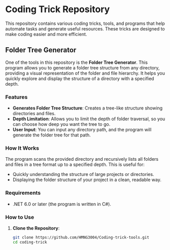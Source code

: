 # Coding Trick Repository

This repository contains various coding tricks, tools, and programs that help automate tasks and generate useful resources. These tricks are designed to make coding easier and more efficient.

## Folder Tree Generator

One of the tools in this repository is the **Folder Tree Generator**. This program allows you to generate a folder tree structure from any directory, providing a visual representation of the folder and file hierarchy. It helps you quickly explore and display the structure of a directory with a specified depth.

### Features
- **Generates Folder Tree Structure**: Creates a tree-like structure showing directories and files.
- **Depth Limitation**: Allows you to limit the depth of folder traversal, so you can choose how deep you want the tree to go.
- **User Input**: You can input any directory path, and the program will generate the folder tree for that path.

### How It Works
The program scans the provided directory and recursively lists all folders and files in a tree format up to a specified depth. This is useful for:
- Quickly understanding the structure of large projects or directories.
- Displaying the folder structure of your project in a clean, readable way.

### Requirements
- .NET 6.0 or later (the program is written in C#).

### How to Use
1. **Clone the Repository**:
   ```bash
   git clone https://github.com/HMNG3004/Coding-trick-tools.git
   cd coding-trick